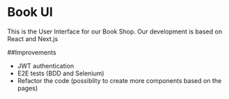 # Book UI

This is the User Interface for our Book Shop. Our development is based on React and Next.js

##Improvements
- JWT authentication
- E2E tests (BDD and Selenium)
- Refactor the code (possiblity to create more components based on the pages)